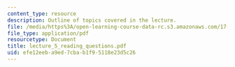 ```yaml
---
content_type: resource
description: Outline of topics covered in the lecture.
file: /media/https%3A/open-learning-course-data-rc.s3.amazonaws.com/17-196-globalization-fall-2005/efe12eeba9ed7cbab1f95118e23d5c26_lecture_5_reading_questions.pdf
file_type: application/pdf
resourcetype: Document
title: lecture_5_reading_questions.pdf
uid: efe12eeb-a9ed-7cba-b1f9-5118e23d5c26
---
```

